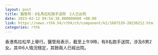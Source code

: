 ```yaml
---
layout: post
title: 醫管局：8名馬拉松跑手送院　2人已出院
date: 2023-02-12 09:54:38.000000000 +08:00
link: https://news.rthk.hk/rthk/ch/component/k2/1687539-20230212.htm
categories: rthk
---
```


香港馬拉松早上舉行。醫管局表示，截至上午9時，有8名跑手送院，涉及6男2女。其中6人情況穩定，其餘兩人已經出院。
